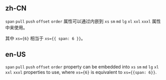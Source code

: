 ## zh-CN

`span` `pull` `push` `offset` `order` 属性可以通过内嵌到 `xs` `sm` `md` `lg` `xl` `xxl` `xxxl` 属性中来使用。

其中 `xs={6}` 相当于 `xs={{ span: 6 }}`。

## en-US

`span` `pull` `push` `offset` `order` property can be embedded into `xs` `sm` `md` `lg` `xl` `xxl` `xxxl` properties to use, where `xs={6}` is equivalent to `xs={{span: 6}}`.
